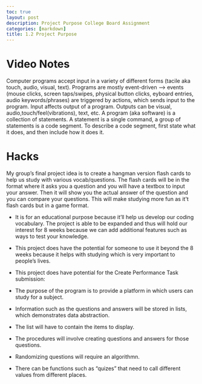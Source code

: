 ```yaml
---
toc: true
layout: post
description: Project Purpose College Board Assignment
categories: [markdown]
title: 1.2 Project Purpose
---
```


# Video Notes

Computer programs accept input in a variety of different forms (tacile aka touch, audio, visual, text). Programs are mostly event-driven –> events (mouse clicks, screen taps/swipes, physical button clicks, eyboard entries, audio keywords/phrases) are triggered by actions, which sends input to the program. Input affects output of a program. Outputs can be visual, audio,touch/feel(vibrations), text, etc. A program (aka software) is a collection of statements. A statement is a single command, a group of statements is a code segment. To describe a code segment, first state what it does, and then include how it does it.

# Hacks

My group’s final project idea is to create a hangman version flash cards to help us study with various vocab/questions. The flash cards will be in the format where it asks you a question and you will have a textbox to input your answer. Then it will show you the actual answer of the question and you can compare your questions. This will make studying more fun as it't flash cards but in a game format.

* It is for an educational purpose because it’ll help us develop our coding vocabulary. The project is able to be expanded and thus will hold our interest for 8 weeks because we can add additional features such as ways to test your knowledge.

* This project does have the potential for someone to use it beyond the 8 weeks because it helps with studying which is very important to people’s lives.

* This project does have potential for the Create Performance Task submission:

* The purpose of the program is to provide a platform in which users can study for a subject.

* Information such as the questions and answers will be stored in lists, which demonstrates data abstraction.

* The list will have to contain the items to display.

* The procedures will involve creating questions and answers for those questions.

* Randomizing questions will require an algorithmn.

* There can be functions such as “quizes” that need to call different values from different places.